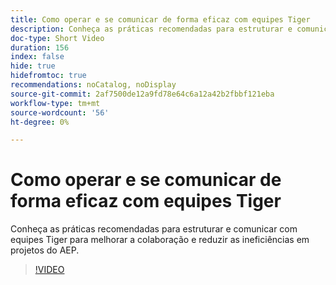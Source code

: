 ```yaml
---
title: Como operar e se comunicar de forma eficaz com equipes Tiger
description: Conheça as práticas recomendadas para estruturar e comunicar com equipes Tiger para melhorar a colaboração e reduzir as ineficiências em projetos do AEP.
doc-type: Short Video
duration: 156
index: false
hide: true
hidefromtoc: true
recommendations: noCatalog, noDisplay
source-git-commit: 2af7500de12a9fd78e64c6a12a42b2fbbf121eba
workflow-type: tm+mt
source-wordcount: '56'
ht-degree: 0%

---
```



# Como operar e se comunicar de forma eficaz com equipes Tiger

Conheça as práticas recomendadas para estruturar e comunicar com equipes Tiger para melhorar a colaboração e reduzir as ineficiências em projetos do AEP.

<!-- 62_S926_3442625_155_how-to-operate-and-communicate-effectively-in-tiger-teams -->
>[!VIDEO](https://video.tv.adobe.com/v/3458270/?learn=on&enablevpops=true)
